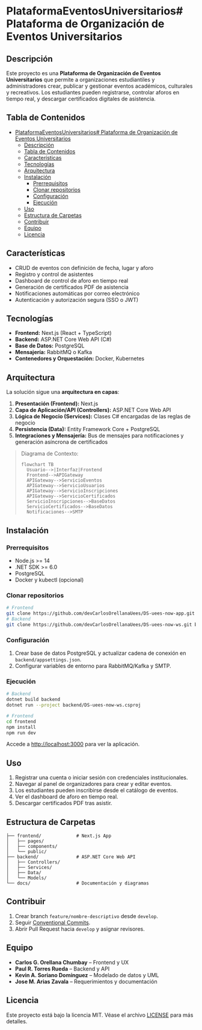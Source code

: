 # PlataformaEventosUniversitarios# Plataforma de Organización de Eventos Universitarios

## Descripción

Este proyecto es una **Plataforma de Organización de Eventos Universitarios** que permite a organizaciones estudiantiles y administradores crear, publicar y gestionar eventos académicos, culturales y recreativos. Los estudiantes pueden registrarse, controlar aforos en tiempo real, y descargar certificados digitales de asistencia.

## Tabla de Contenidos

- [PlataformaEventosUniversitarios# Plataforma de Organización de Eventos Universitarios](#plataformaeventosuniversitarios-plataforma-de-organización-de-eventos-universitarios)
  - [Descripción](#descripción)
  - [Tabla de Contenidos](#tabla-de-contenidos)
  - [Características](#características)
  - [Tecnologías](#tecnologías)
  - [Arquitectura](#arquitectura)
  - [Instalación](#instalación)
    - [Prerrequisitos](#prerrequisitos)
    - [Clonar repositorios](#clonar-repositorios)
    - [Configuración](#configuración)
    - [Ejecución](#ejecución)
  - [Uso](#uso)
  - [Estructura de Carpetas](#estructura-de-carpetas)
  - [Contribuir](#contribuir)
  - [Equipo](#equipo)
  - [Licencia](#licencia)

## Características

* CRUD de eventos con definición de fecha, lugar y aforo
* Registro y control de asistentes
* Dashboard de control de aforo en tiempo real
* Generación de certificados PDF de asistencia
* Notificaciones automáticas por correo electrónico
* Autenticación y autorización segura (SSO o JWT)

## Tecnologías

* **Frontend:** Next.js (React + TypeScript)
* **Backend:** ASP.NET Core Web API (C#)
* **Base de Datos:** PostgreSQL
* **Mensajería:** RabbitMQ o Kafka
* **Contenedores y Orquestación:** Docker, Kubernetes

## Arquitectura

La solución sigue una **arquitectura en capas**:

1. **Presentación (Frontend):** Next.js
2. **Capa de Aplicación/API (Controllers):** ASP.NET Core Web API
3. **Lógica de Negocio (Services):** Clases C# encargadas de las reglas de negocio
4. **Persistencia (Data):** Entity Framework Core + PostgreSQL
5. **Integraciones y Mensajería:** Bus de mensajes para notificaciones y generación asíncrona de certificados

> Diagrama de Contexto:
>
> ```mermaid
> flowchart TB
>   Usuario-->|Interfaz|Frontend
>   Frontend-->APIGateway
>   APIGateway-->ServicioEventos
>   APIGateway-->ServicioUsuarios
>   APIGateway-->ServicioInscripciones
>   APIGateway-->ServicioCertificados
>   ServicioInscripciones-->BaseDatos
>   ServicioCertificados-->BaseDatos
>   Notificaciones-->SMTP
> ```

## Instalación

### Prerrequisitos

* Node.js >= 14
* .NET SDK >= 6.0
* PostgreSQL
* Docker y kubectl (opcional)

### Clonar repositorios

```bash
# Frontend
git clone https://github.com/devCarlosOrellanaUees/DS-uees-now-app.git frontend
# Backend
git clone https://github.com/devCarlosOrellanaUees/DS-uees-now-ws.git backend
```

### Configuración

1. Crear base de datos PostgreSQL y actualizar cadena de conexión en `backend/appsettings.json`.
2. Configurar variables de entorno para RabbitMQ/Kafka y SMTP.

### Ejecución

```bash
# Backend
dotnet build backend
dotnet run --project backend/DS-uees-now-ws.csproj

# Frontend
cd frontend
npm install
npm run dev
```

Accede a [http://localhost:3000](http://localhost:3000) para ver la aplicación.

## Uso

1. Registrar una cuenta o iniciar sesión con credenciales institucionales.
2. Navegar al panel de organizadores para crear y editar eventos.
3. Los estudiantes pueden inscribirse desde el catálogo de eventos.
4. Ver el dashboard de aforo en tiempo real.
5. Descargar certificados PDF tras asistir.

## Estructura de Carpetas

```
├── frontend/             # Next.js App
│   ├── pages/
│   ├── components/
│   └── public/
├── backend/              # ASP.NET Core Web API
│   ├── Controllers/
│   ├── Services/
│   ├── Data/
│   └── Models/
└── docs/                 # Documentación y diagramas
```

## Contribuir

1. Crear branch `feature/nombre-descriptivo` desde `develop`.
2. Seguir [Conventional Commits](https://www.conventionalcommits.org).
3. Abrir Pull Request hacia `develop` y asignar revisores.

## Equipo

* **Carlos G. Orellana Chumbay** – Frontend y UX
* **Paul R. Torres Rueda** – Backend y API
* **Kevin A. Soriano Domínguez** – Modelado de datos y UML
* **Jose M. Arias Zavala** – Requerimientos y documentación

## Licencia

Este proyecto está bajo la licencia MIT. Véase el archivo [LICENSE](LICENSE) para más detalles.
